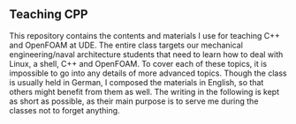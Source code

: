 ## Teaching CPP

This repository contains the contents and materials I use for teaching C++ and
OpenFOAM at UDE. The entire class targets our mechanical engineering/naval
architecture students that need to learn how to deal with Linux, a shell, C++
and OpenFOAM. To cover each of these topics, it is impossible to go into any
details of more advanced topics. Though the class is usually held in German, I
composed the materials in English, so that others might benefit from them as
well. The writing in the following is kept as short as possible, as their main
purpose is to serve me during the classes not to forget anything.

